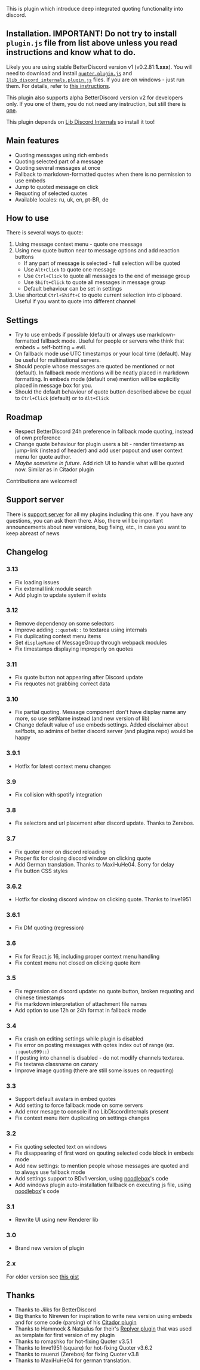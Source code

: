 This is plugin which introduce deep integrated quoting functionality into discord.

## Installation. IMPORTANT! Do not try to install `plugin.js` file from list above unless you read instructions and know what to do.

Likely you are using stable BetterDiscord version v1 (v0.2.81:**1.xxx**). You will need to download and install [`quoter.plugin.js`](https://betterdiscord.net/ghdl?url=https://github.com/samogot/betterdiscord-plugins/blob/master/v1/quoter.plugin.js) and [`1lib_discord_internals.plugin.js`](https://betterdiscord.net/ghdl?url=https://github.com/samogot/betterdiscord-plugins/blob/master/v1/1lib_discord_internals.plugin.js) files. If you are on windows - just run them. For details, refer to [this instructions](../../v1#installation).

This plugin also supports alpha BetterDiscord version v2 for developers only. If you one of them, you do not need any instruction, but still there is [one](../README.md#installation).

This plugin depends on [Lib Discord Internals](../1Lib%20Discord%20Internals) so install it too!

## Main features
- Quoting messages using rich embeds
- Quoting selected part of a message
- Quoting several messages at once
- Fallback to markdown-formatted quotes when there is no permission to use embeds
- Jump to quoted message on click
- Requoting of selected quotes 
- Available locales: ru, uk, en, pt-BR, de

## How to use
There is several ways to quote:
1. Using message context menu - quote one message
2. Using new quote button near to message options and add reaction buttons
    - If any part of message is selected - full selection will be quoted 
    - Use `Alt+Click` to quote one message
    - Use `Ctrl+Click` to quote all messages to the end of message group
    - Use `Shift+Click` to quote all messages in message group
    - Default behaviour can be set in settings
3. Use shortcut `Ctrl+Shift+C` to quote current selection into clipboard. Useful if you want to quote into different channel

## Settings
- Try to use embeds if possible (default) or always use markdown-formatted fallback mode. Useful for people or servers who think that embeds = self-botting = evil.
- On fallback mode use UTC timestamps or your local time (default). May be useful for multinational servers.
- Should people whose messages are quoted be mentioned or not (default). In fallback mode mentions will be neatly placed in markdown formatting. In embeds mode (default one) mention will be explicitly placed in message box for you.
- Should the default behaviour of quote button described above be equal to `Ctrl+Click` (default) or to `Alt+Click`

## Roadmap
- Respect BetterDiscord 24h preference in fallback mode quoting, instead of own preference 
- Change quote behaviour for plugin users a bit - render timestamp as jump-link (instead of header) and add user popout and user context menu for quote author.
- *Maybe sometime in future*. Add rich UI to handle what will be quoted now. Similar as in Citador plugin

Contributions are welcomed!

## Support server

There is [support server](https://discord.gg/MC5dJdE) for all my plugins including this one. If you have any questions, you can ask them there. Also, there will be important announcements about new versions, bug fixing, etc., in case you want to keep abreast of news

## Changelog

### 3.13
- Fix loading issues
- Fix external link module search
- Add plugin to update system if exists

### 3.12
- Remove dependency on some selectors
- Improve adding `::quoteN::` to textarea using internals
- Fix duplicating context menu items
- Set `displayName` of MessageGroup through webpack modules
- Fix timestamps displaying improperly on quotes

### 3.11
- Fix quote button not appearing after Discord update
- Fix requotes not grabbing correct data

### 3.10
- Fix partial quoting. Message component don't have display name any more, so use setName instead (and new version of lib)
- Change default value of use embeds settings. Added disclaimer about selfbots, so admins of better discord server (and plugins repo) would be happy

### 3.9.1
- Hotfix for latest context menu changes

### 3.9
- Fix collision with spotify integration

### 3.8
- Fix selectors and url placement after discord update. Thanks to Zerebos.

### 3.7
- Fix quoter error on discord reloading
- Proper fix for closing discord window on clicking quote
- Add German translation. Thanks to MaxiHuHe04. Sorry for delay
- Fix button CSS styles

### 3.6.2
- Hotfix for closing discord window on clicking quote. Thanks to Inve1951

### 3.6.1
- Fix DM quoting (regression)

### 3.6
- Fix for React.js 16, including proper context menu handling
- Fix context menu not closed on clicking quote item

### 3.5
- Fix regression on discord update: no quote button, broken requoting and chinese timestamps
- Fix markdown interpretation of attachment file names
- Add option to use 12h or 24h format in fallback mode

### 3.4
- Fix crash on editing settings while plugin is disabled
- Fix error on posting messages with qotes index out of range (ex. `::quote999::`)
- If posting into channel is disabled - do not modify channels textarea.
- Fix textarea classname on canary
- Improve image quoting (there are still some issues on requoting)

### 3.3
- Support default avatars in embed quotes
- Add setting to force fallback mode on some servers
- Add error mesage to console if no LibDiscordInternals present
- Fix context menu item duplicating on settings changes

### 3.2
- Fix quoting selected text on windows
- Fix disappearing of first word on qouting selected code block in embeds mode
- Add new settings: to mention people whose messages are quoted and to always use fallback mode
- Add settings support to BDv1 version, using [noodlebox](https://github.com/noodlebox/betterdiscord-plugins)'s code
- Add windows plugin auto-installation fallback on executing js file, using [noodlebox](https://github.com/noodlebox/betterdiscord-plugins)'s code

### 3.1
- Rewrite UI using new Renderer lib

### 3.0
- Brand new version of plugin

### 2.x
For older version see [this gist](https://gist.github.com/samogot/774d3d2059402d5173a72524e39dd7d0#file-readme-txt)

## Thanks
- Thanks to Jiiks for BetterDiscord
- Big thanks to Nirewen for inspiration to write new version using embeds and for some code (parsing) of his [Citador plugin](https://github.com/nirewen/Citador)
- Thanks to Hammock & Natsulus for their's [Replyer plugin](https://github.com/cosmicsalad/Discord-Themes-and-Plugins/blob/master/plugins/replyer.plugin.js) that was used as template for first version of my plugin
- Thanks to romashko for hot-fixing Quoter v3.5.1
- Thanks to Inve1951 (square) for hot-fixing Quoter v3.6.2
- Thanks to rauenzi (Zerebos) for fixing Quoter v3.8
- Thanks to MaxiHuHe04 for german translation.
